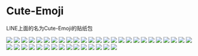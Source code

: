 # Cute-Emoji

LINE上面的名为Cute-Emoji的贴纸包

![](https://cdn.jsdelivr.net/gh/2x-ercha/twikoo-magic@1.0/image/Cute-Emoji/001.png)
![](https://cdn.jsdelivr.net/gh/2x-ercha/twikoo-magic@1.0/image/Cute-Emoji/002.png)
![](https://cdn.jsdelivr.net/gh/2x-ercha/twikoo-magic@1.0/image/Cute-Emoji/003.png)
![](https://cdn.jsdelivr.net/gh/2x-ercha/twikoo-magic@1.0/image/Cute-Emoji/004.png)
![](https://cdn.jsdelivr.net/gh/2x-ercha/twikoo-magic@1.0/image/Cute-Emoji/005.png)
![](https://cdn.jsdelivr.net/gh/2x-ercha/twikoo-magic@1.0/image/Cute-Emoji/006.png)
![](https://cdn.jsdelivr.net/gh/2x-ercha/twikoo-magic@1.0/image/Cute-Emoji/007.png)
![](https://cdn.jsdelivr.net/gh/2x-ercha/twikoo-magic@1.0/image/Cute-Emoji/008.png)
![](https://cdn.jsdelivr.net/gh/2x-ercha/twikoo-magic@1.0/image/Cute-Emoji/009.png)
![](https://cdn.jsdelivr.net/gh/2x-ercha/twikoo-magic@1.0/image/Cute-Emoji/010.png)
![](https://cdn.jsdelivr.net/gh/2x-ercha/twikoo-magic@1.0/image/Cute-Emoji/011.png)
![](https://cdn.jsdelivr.net/gh/2x-ercha/twikoo-magic@1.0/image/Cute-Emoji/012.png)
![](https://cdn.jsdelivr.net/gh/2x-ercha/twikoo-magic@1.0/image/Cute-Emoji/013.png)
![](https://cdn.jsdelivr.net/gh/2x-ercha/twikoo-magic@1.0/image/Cute-Emoji/014.png)
![](https://cdn.jsdelivr.net/gh/2x-ercha/twikoo-magic@1.0/image/Cute-Emoji/015.png)
![](https://cdn.jsdelivr.net/gh/2x-ercha/twikoo-magic@1.0/image/Cute-Emoji/016.png)
![](https://cdn.jsdelivr.net/gh/2x-ercha/twikoo-magic@1.0/image/Cute-Emoji/017.png)
![](https://cdn.jsdelivr.net/gh/2x-ercha/twikoo-magic@1.0/image/Cute-Emoji/018.png)
![](https://cdn.jsdelivr.net/gh/2x-ercha/twikoo-magic@1.0/image/Cute-Emoji/019.png)
![](https://cdn.jsdelivr.net/gh/2x-ercha/twikoo-magic@1.0/image/Cute-Emoji/020.png)
![](https://cdn.jsdelivr.net/gh/2x-ercha/twikoo-magic@1.0/image/Cute-Emoji/021.png)
![](https://cdn.jsdelivr.net/gh/2x-ercha/twikoo-magic@1.0/image/Cute-Emoji/022.png)
![](https://cdn.jsdelivr.net/gh/2x-ercha/twikoo-magic@1.0/image/Cute-Emoji/023.png)
![](https://cdn.jsdelivr.net/gh/2x-ercha/twikoo-magic@1.0/image/Cute-Emoji/024.png)
![](https://cdn.jsdelivr.net/gh/2x-ercha/twikoo-magic@1.0/image/Cute-Emoji/025.png)
![](https://cdn.jsdelivr.net/gh/2x-ercha/twikoo-magic@1.0/image/Cute-Emoji/026.png)
![](https://cdn.jsdelivr.net/gh/2x-ercha/twikoo-magic@1.0/image/Cute-Emoji/027.png)
![](https://cdn.jsdelivr.net/gh/2x-ercha/twikoo-magic@1.0/image/Cute-Emoji/028.png)
![](https://cdn.jsdelivr.net/gh/2x-ercha/twikoo-magic@1.0/image/Cute-Emoji/029.png)
![](https://cdn.jsdelivr.net/gh/2x-ercha/twikoo-magic@1.0/image/Cute-Emoji/030.png)
![](https://cdn.jsdelivr.net/gh/2x-ercha/twikoo-magic@1.0/image/Cute-Emoji/031.png)
![](https://cdn.jsdelivr.net/gh/2x-ercha/twikoo-magic@1.0/image/Cute-Emoji/032.png)
![](https://cdn.jsdelivr.net/gh/2x-ercha/twikoo-magic@1.0/image/Cute-Emoji/033.png)
![](https://cdn.jsdelivr.net/gh/2x-ercha/twikoo-magic@1.0/image/Cute-Emoji/034.png)
![](https://cdn.jsdelivr.net/gh/2x-ercha/twikoo-magic@1.0/image/Cute-Emoji/035.png)
![](https://cdn.jsdelivr.net/gh/2x-ercha/twikoo-magic@1.0/image/Cute-Emoji/036.png)
![](https://cdn.jsdelivr.net/gh/2x-ercha/twikoo-magic@1.0/image/Cute-Emoji/037.png)
![](https://cdn.jsdelivr.net/gh/2x-ercha/twikoo-magic@1.0/image/Cute-Emoji/038.png)
![](https://cdn.jsdelivr.net/gh/2x-ercha/twikoo-magic@1.0/image/Cute-Emoji/039.png)
![](https://cdn.jsdelivr.net/gh/2x-ercha/twikoo-magic@1.0/image/Cute-Emoji/040.png)
